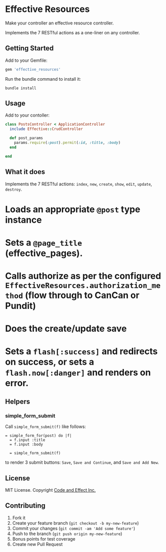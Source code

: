 # Effective Resources

Make your controller an effective resource controller.

Implements the 7 RESTful actions as a one-liner on any controller.

## Getting Started

Add to your Gemfile:

```ruby
gem 'effective_resources'
```

Run the bundle command to install it:

```console
bundle install
```

## Usage

Add to your contoller:

```ruby
class PostsController < ApplicationController
  include Effective::CrudController

  def post_params
    params.require(:post).permit(:id, :title, :body)
  end

end
```

## What it does

Implements the 7 RESTful actions: `index`, `new`, `create`, `show`, `edit`, `update`, `destroy`.

# Loads an appropriate `@post` type instance
# Sets a `@page_title` (effective_pages).
# Calls authorize as per the configured `EffectiveResources.authorization_method` (flow through to CanCan or Pundit)
# Does the create/update save
# Sets a `flash[:success]` and redirects on success, or sets a `flash.now[:danger]` and renders on error.

## Helpers

### simple_form_submit

Call `simple_form_submit(f)` like follows:

```haml
= simple_form_for(post) do |f|
  = f.input :title
  = f.input :body

  = simple_form_submit(f)
```

to render 3 submit buttons: `Save`, `Save and Continue`, and `Save and Add New`.

## License

MIT License.  Copyright [Code and Effect Inc.](http://www.codeandeffect.com/)

## Contributing

1. Fork it
2. Create your feature branch (`git checkout -b my-new-feature`)
3. Commit your changes (`git commit -am 'Add some feature'`)
4. Push to the branch (`git push origin my-new-feature`)
5. Bonus points for test coverage
6. Create new Pull Request

